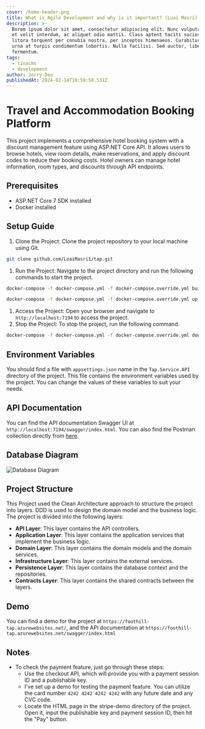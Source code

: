 ```yaml
---
cover: /home-header.png
title: What is Agile Development and why is it important? (Luai Masri)
description: >-
  Borem ipsum dolor sit amet, consectetur adipiscing elit. Nunc vulputate libero
  et velit interdum, ac aliquet odio mattis. Class aptent taciti sociosqu ad
  litora torquent per conubia nostra, per inceptos himenaeos. Curabitur tempus
  urna at turpis condimentum lobortis. Nulla facilisi. Sed auctor, libero nec
  fermentum.
tags:
  - tinacms
  - development
author: Jerry Deo
publishedAt: 2024-02-14T10:59:50.531Z
---
```


# Travel and Accommodation Booking Platform

This project implements a comprehensive hotel booking system with a discount management feature using ASP.NET Core API. It allows users to browse hotels, view room details, make reservations, and apply discount codes to reduce their booking costs. Hotel owners can manage hotel information, room types, and discounts through API endpoints.

## Prerequisites

* ASP.NET Core 7 SDK installed
* Docker installed

## Setup Guide

1. Clone the Project: Clone the project repository to your local machine using Git.

```bash
git clone github.com/LoaiMasri1/tap.git
```

1. Run the Project: Navigate to the project directory and run the following commands to start the project.

```bash
docker-compose -f docker-compose.yml -f docker-compose.override.yml build
```

```bash
docker-compose -f docker-compose.yml -f docker-compose.override.yml up
```

1. Access the Project: Open your browser and navigate to `http://localhost:7194` to access the project.
2. Stop the Project: To stop the project, run the following command.

```bash
docker-compose -f docker-compose.yml -f docker-compose.override.yml down
```

## Environment Variables

You should find a file with `appsettings.json` name in the `Tap.Service.API` directory of the project. This file contains the environment variables used by the project. You can change the values of these variables to suit your needs.

## API Documentation

You can find the API documentation Swagger UI at `http://localhost:7194/swagger/index.html`. You can also find the Postman collection directly from [here](https://documenter.getpostman.com/view/19681252/2s9YsJBC9w).

## Database Diagram

![Database Diagram](https://github.com/LoaiMasri1/tap/assets/90678867/eaa9d3bb-78b7-400f-b252-5f466d3c395a)

## Project Structure

This Project used the Clean Architecture approach to structure the project into layers. DDD is used to design the domain model and the business logic. The project is divided into the following layers:

* **API Layer**: This layer contains the API controllers.
* **Application Layer**: This layer contains the application services that implement the business logic.
* **Domain Layer**: This layer contains the domain models and the domain services.
* **Infrastructure Layer**: This layer contains the external services.
* **Persistence Layer**: This layer contains the database context and the repositories.
* **Contracts Layer**: This layer contains the shared contracts between the layers.

## Demo

You can find a demo for the project at `https://foothill-tap.azurewebsites.net/`, and the API documentation at `https://foothill-tap.azurewebsites.net/swagger/index.html`

## Notes

* To check the payment feature, just go through these steps:
  * Use the checkout API, which will provide you with a payment session ID and a publishable key.
  * I've set up a demo for testing the payment feature. You can utilize the card number `4242 4242 4242 4242` with any future date and any CVC code.
  * Locate the HTML page in the stripe-demo directory of the project. Open it, input the publishable key and payment session ID, then hit the "Pay" button.
